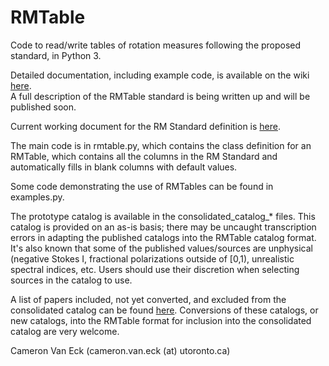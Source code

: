 # RMTable
Code to read/write tables of rotation measures following the proposed standard, in Python 3.

Detailed documentation, including example code, is available on the wiki [here](https://github.com/CIRADA-Tools/RMTable/wiki).  
A full description of the RMTable standard is being written up and will be published soon.


Current working document for the RM Standard definition is [here](https://docs.google.com/document/d/1lo-W89G1X7xGoMOPHYS5japxJKPDamjEJ9uIGnRPnpo/edit).

The main code is in rmtable.py, which contains the class definition for an 
RMTable, which contains all the columns in the RM Standard and automatically
fills in blank columns with default values.

Some code demonstrating the use of RMTables can be found in examples.py.

The prototype catalog is available in the consolidated_catalog_* files. This catalog is provided on an as-is basis; there may be uncaught transcription errors in adapting the published catalogs into the RMTable catalog format. It's also known that some of the published values/sources are unphysical (negative Stokes I, fractional polarizations outside of [0,1), unrealistic spectral indices, etc. Users should use their discretion when selecting sources in the catalog to use.

A list of papers included, not yet converted, and excluded from the consolidated catalog can be found [here](https://docs.google.com/document/d/18jUUV0QmesTeZb0Ng_6MtdTouNxfWuaI59A5UpQY00s/edit?usp=sharing). Conversions of these catalogs, or new catalogs, into the RMTable format for inclusion into the consolidated catalog are very welcome.

Cameron Van Eck (cameron.van.eck (at) utoronto.ca)


